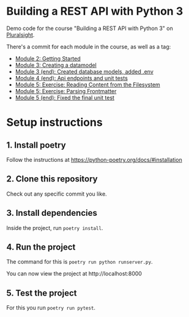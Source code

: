 # Building a REST API with Python 3
Demo code for the course "Building a REST API with Python 3" on [Pluralsight](https://www.pluralsight.com).

There's a commit for each module in the course, as well as a tag:


- [Module 2: Getting Started](https://github.com/codesensei-courses/python_3_rest_api/releases/tag/project-start)
- [Module 3: Creating a datamodel](https://github.com/codesensei-courses/python_3_rest_api/releases/tag/datamodel-start)
- [Module 3 (end): Created database models, added .env](https://github.com/codesensei-courses/python_3_rest_api/releases/tag/datamodel-end)
- [Module 4 (end): Api endpoints and unit tests](https://github.com/codesensei-courses/python_3_rest_api/releases/tag/api-end)
- [Module 5: Exercise: Reading Content from the Filesystem](https://github.com/codesensei-courses/python_3_rest_api/releases/tag/files-start)
- [Module 5: Exercise: Parsing Frontmatter](https://github.com/codesensei-courses/python_3_rest_api/releases/tag/files-parse)
- [Module 5 (end): Fixed the final unit test](https://github.com/codesensei-courses/python_3_rest_api/releases/tag/course-end)


# Setup instructions

## 1. Install poetry

Follow the instructions at https://python-poetry.org/docs/#installation

## 2. Clone this repository

Check out any specific commit you like.

## 3. Install dependencies

Inside the project, run `poetry install`.

## 4. Run the project

The command for this is `poetry run python runserver.py`.

You can now view the project at http://localhost:8000

## 5. Test the project

For this you run `poetry run pytest`.
